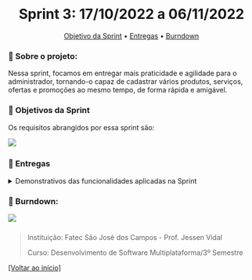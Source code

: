 <br id="inicio">

<h1 align="center">Sprint 3: 17/10/2022 a 06/11/2022</h1>
 <p align="center">
     <a href="#objetivo">Objetivo da Sprint</a> • 
     <a href="#entregas">Entregas</a> •
     <a href="#burndown">Burndown</a> 
</p>

<span id="sobre">

### :bookmark_tabs: Sobre o projeto:
<p>Nessa sprint, focamos em entregar mais praticidade e agilidade para o administrador, tornando-o capaz de cadastrar vários produtos, serviços, ofertas e promoções ao mesmo tempo, de forma rápida e amigável.
</p>

 <span id="objetivo">
 
 ### :dart: Objetivos da Sprint

 <p>Os requisitos abrangidos por essa sprint são: </p>
 <img src="https://i.imgur.com/rHyRhGl.png"> 

 <p align="center">

</p>
  
  
<span id="entregas">

### :page_with_curl: Entregas

<details>
   <summary>Demonstrativos das funcionalidades aplicadas na Sprint</summary>
<h4>Criação de múltiplos serviços</h4>
<p>O sistema possibilita a criação dinâmica e em massa de serviços, agilizando e tornando mais agradável a usabilidade e jornada de trabalho do administrador</p>
<img src="./gifs/servico.gif">

<h4>Criação de múltiplos produtos</h4>
<p>O sistema possibilita a criação dinâmica e em massa de produtos, agilizando e tornando mais agradável a usabilidade e jornada de trabalho do administrador</p>
   <img src="./gifs/produto.gif">

<h4>Criação de múltiplos pacotes</h4>
<p>O sistema possibilita a criação dinâmica e em massa de pacotes, agilizando e tornando mais agradável a usabilidade e jornada de trabalho do administrador</p>
<img src="./gifs/pacote.gif">

<h4>Criação de múltiplas promoções</h4>
<p>O sistema possibilita a criação dinâmica e em massa de promoções, agilizando e tornando mais agradável a usabilidade e jornada de trabalho do administrador</p>
<img src="./gifs/promocao.gif">

</details>

<span id="burndown">

### :bookmark_tabs: Burndown:
<p>   <img src="https://imgur.com/EDrI5DR.png">
</p>
     
<h4></h4>

> Instituição: Fatec São José dos Campos - Prof. Jessen Vidal
> 
> Curso: Desenvolvimento de Software Multiplataforma/3º Semestre
 
<a href="#inicio">[Voltar ao início]</a>
